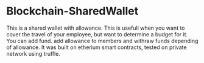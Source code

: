# Blockchain-SharedWallet

This is a shared wallet with allowance. This is usefull when you want to cover the travel of your employee, but want to determine a budget for it.
You can add fund. add allowance to members and withraw funds depending of allowance.
It was built on etherium smart contracts, tested on private network using truffle.
